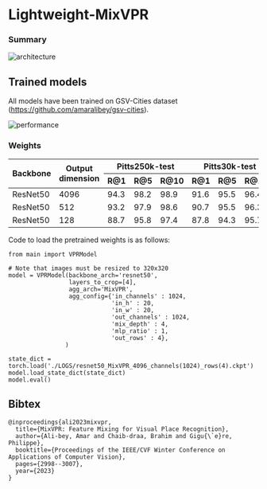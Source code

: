 # Lightweight-MixVPR

### Summary



![architecture](image/README/1678217709949.png)

## Trained models

All models have been trained on GSV-Cities dataset (https://github.com/amaralibey/gsv-cities).

![performance](image/README/1678217802436.png)

### Weights

<table>
<thead>
  <tr>
    <th rowspan="2">Backbone</th>
    <th rowspan="2">Output<br>dimension</th>
    <th colspan="3">Pitts250k-test</th>
    <th colspan="3">Pitts30k-test</th>
    <th colspan="3">MSLS-val</th>
    <th rowspan="2">DOWNLOAD<br></th>
  </tr>
  <tr>
    <th>R@1</th>
    <th>R@5</th>
    <th>R@10</th>
    <th>R@1</th>
    <th>R@5</th>
    <th>R@10</th>
    <th>R@1</th>
    <th>R@5</th>
    <th>R@10</th>
  </tr>
</thead>
<tbody>
  <tr>
    <td>ResNet50</td>
    <td>4096</td>
    <td>94.3</td>
    <td>98.2</td>
    <td>98.9</td>
    <td>91.6</td>
    <td>95.5</td>
    <td>96.4</td>
    <td>88.2</td>
    <td>93.1</td>
    <td>94.3</td>
    <td><a href="https://drive.google.com/file/d/1vuz3PvnR7vxnDDLQrdHJaOA04SQrtk5L/view?usp=share_link">LINK</a></td>
  </tr>
 <tr>
    <td>ResNet50</td>
    <td>512</td>
    <td>93.2</td>
    <td>97.9</td>
    <td>98.6</td>
    <td>90.7</td>
    <td>95.5</td>
    <td>96.3</td>
    <td>84.1</td>
    <td>91.8</td>
    <td>93.7</td>
    <td><a href="https://drive.google.com/file/d/1khiTUNzZhfV2UUupZoIsPIbsMRBYVDqj/view?usp=share_link">LINK</a></td>
  </tr>
<tr>
    <td>ResNet50</td>
    <td>128</td>
    <td>88.7</td>
    <td>95.8</td>
    <td>97.4</td>
    <td>87.8</td>
    <td>94.3</td>
    <td>95.7</td>
    <td>78.5</td>
    <td>88.2</td>
    <td>90.4</td>
    <td><a href="https://drive.google.com/file/d/1DQnefjk1hVICOEYPwE4-CZAZOvi1NSJz/view?usp=share_link">LINK</a></td>
  </tr>
</tbody>
</table>

Code to load the pretrained weights is as follows:

```
from main import VPRModel

# Note that images must be resized to 320x320
model = VPRModel(backbone_arch='resnet50', 
                 layers_to_crop=[4],
                 agg_arch='MixVPR',
                 agg_config={'in_channels' : 1024,
                             'in_h' : 20,
                             'in_w' : 20,
                             'out_channels' : 1024,
                             'mix_depth' : 4,
                             'mlp_ratio' : 1,
                             'out_rows' : 4},
                )

state_dict = torch.load('./LOGS/resnet50_MixVPR_4096_channels(1024)_rows(4).ckpt')
model.load_state_dict(state_dict)
model.eval()
```

## Bibtex

```
@inproceedings{ali2023mixvpr,
  title={MixVPR: Feature Mixing for Visual Place Recognition},
  author={Ali-bey, Amar and Chaib-draa, Brahim and Gigu{\`e}re, Philippe},
  booktitle={Proceedings of the IEEE/CVF Winter Conference on Applications of Computer Vision},
  pages={2998--3007},
  year={2023}
}
```
